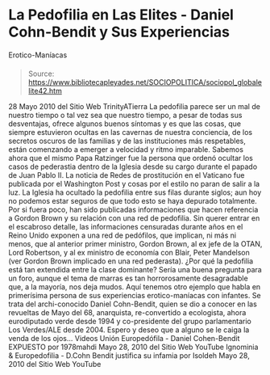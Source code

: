 # La Pedofilia en Las Elites - Daniel Cohn-Bendit y Sus Experiencias 
Erotico-Maníacas

> Source: https://www.bibliotecapleyades.net/SOCIOPOLITICA/sociopol_globalelite42.htm

28 Mayo 2010
del Sitio Web
TrinityATierra
La
pedofilia parece ser un mal de nuestro tiempo o tal vez sea que nuestro
tiempo, a pesar de todas sus desventajas, ofrece algunos buenos síntomas y
es que las cosas, que siempre estuvieron ocultas en las cavernas de nuestra
conciencia, de los secretos oscuros de las familias y de las instituciones
más respetables, están comenzando a emerger a velocidad y ritmo imparable.
Sabemos ahora que el mismo
Papa Ratzinger fue la persona que ordenó ocultar
los casos de pederastia dentro de la Iglesia desde su cargo durante el
papado de Juan Pablo II.
La noticia de
Redes de prostitución en el Vaticano
fue publicada por el Washington Post y cosas por el estilo no paran de salir
a la luz.
La Iglesia
ha ocultado la pedofilia
entre sus filas durante siglos; aun hoy
no podemos estar seguros de que todo esto se haya depurado totalmente.
Por si fuera poco, han sido publicadas informaciones que hacen referencia a
Gordon Brown y su relación con una red de pedofilia.
Sin querer entrar en el
escabroso detalle,
las informaciones censuradas durante años en el Reino
Unido exponen a una red de pedófilos, que implican, ni más ni menos, que al
anterior primer ministro, Gordon Brown, al ex jefe de la OTAN, Lord Robertson, y al ex ministro de economía con Blair, Peter Mandelson
(ver
Gordon Brown implicado en una red pederasta).
¿Por qué la pedofilia está tan extendida entre la
clase dominante? Sería
una buena pregunta para un foro, aunque el tema de marras es tan
horrorosamente desagradable que, a la mayoría, nos deja mudos.
Aquí tenemos otro ejemplo que habla en primerísima persona de sus
experiencias erotico-maníacas con infantes.
Se trata del archi-conocido
Daniel Cohn-Bendit, quien se dio a conocer en las revueltas de Mayo del 68,
anarquista, re-convertido a ecologista, ahora eurodiputado verde desde 1994
y co-presidente del grupo parlamentario
Los Verdes/ALE desde 2004.
Espero y deseo que a alguno se le caiga la venda de los ojos...
Videos
Unión Europedófila - Daniel Cohen-Bendit EXPUESTO
por
1978mahdi
Mayo 28, 2010
del Sitio Web
YouTube
Ignominia & Europedofilia - D.Cohn Bendit justifica su infamia
por
Isoldeh
Mayo 28, 2010
del Sitio Web
YouTube
